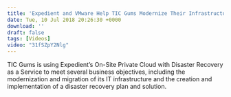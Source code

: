 ```yaml
---
title: 'Expedient and VMware Help TIC Gums Modernize Their Infrastructure with Cloud'
date: Tue, 10 Jul 2018 20:26:30 +0000
download: ''
draft: false
tags: [Videos]
video: "31fSZpY2Nlg"
---
```


TIC Gums is using Expedient’s On-Site Private Cloud with Disaster Recovery as a Service to meet several business objectives, including the modernization and migration of its IT infrastructure and the creation and implementation of a disaster recovery plan and solution.